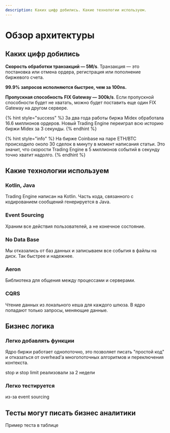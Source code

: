 ```yaml
---
description: Каких цифр добились. Какие технологии используем.
---
```


# Обзор архитектуры

## Каких цифр добились

**Скорость обработки транзакций — 5M/s**. Транзакция — это постановка или отмена ордера, регистрация или пополнение биржевого счета. 

**99.9% запросов исполняются быстрее, чем за 100ns.**

**Пропускная способность** **FIX Gateway — 300k/s**. Если пропускной способности будет не хватать, можно будет поставить еще один FIX Gateway на другом сервере.

{% hint style="success" %}
За два года работы биржа Midex обработала 16.6 миллионов ордеров. Новый Trading Engine переиграл всю историю биржи Midex за 3 секунды. 
{% endhint %}

{% hint style="info" %}
На бирже Coinbase на паре ETH/BTC происходило около 30 сделок в минуту в момент написания статьи. Это значит, что скорости Trading Engine в 5 миллионов событий в секунду точно хватит надолго.
{% endhint %}

## Какие технологии используем

### Kotlin, Java

Trading Engine написан на Kotlin. Часть кода, связанного с кодированием сообщений генерируется в Java. 

### Event Sourcing

Храним все действия пользователей, а не конечное состояние.

### No Data Base

Мы отказались от баз данных и записываем все события в файлы на диск. Так быстрее и надежнее.

### Aeron 

Библиотека для общения между процессами и серверами.

### CQRS

Чтение данных из локального кеша для каждого шлюза. В ядро попадают только запросы, меняющие данные. 



## Бизнес логика

### **Легко добавлять функции**

Ядро биржи работает однопоточно, это позволяет писать "простой код" и отказаться от overhead’а многопоточных алгоритмов и переключения контекста. 

stop и stop limit реализовали за 2 недели

### **Легко тестируется**

из-за event sourcing

## **Тесты могут писать бизнес аналитики**

Пример теста в таблице



